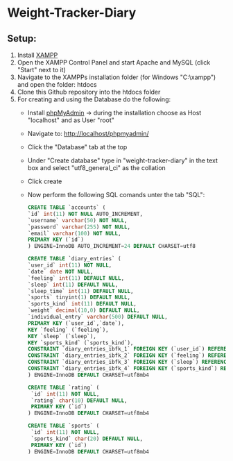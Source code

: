 # Weight-Tracker-Diary

## Setup:
1. Install [XAMPP](https://www.apachefriends.org/de/index.html)
2. Open the XAMPP Control Panel and start Apache and MySQL (click "Start" next to it)
3. Navigate to the XAMPPs installation folder (for Windows "C:\xampp") and open the folder: htdocs
4. Clone this Github repository into the htdocs folder
5. For creating and using the Database do the following:
    * Install [phpMyAdmin](https://www.phpmyadmin.net/) -> during the installation choose as Host "localhost" and as User "root"
    * Navigate to: [http://localhost/phpmyadmin/](http://localhost/phpmyadmin/)
    * Click the "Database" tab at the top
    * Under "Create database" type in "weight-tracker-diary" in the text box and select "utf8_general_ci" as the collation
    * Click create
    * Now perform the following SQL comands unter the tab "SQL":

         ```SQL
         CREATE TABLE `accounts` (
         `id` int(11) NOT NULL AUTO_INCREMENT,
         `username` varchar(50) NOT NULL,
         `password` varchar(255) NOT NULL,
         `email` varchar(100) NOT NULL,
         PRIMARY KEY (`id`)
         ) ENGINE=InnoDB AUTO_INCREMENT=24 DEFAULT CHARSET=utf8
         ``` 

         ```SQL
         CREATE TABLE `diary_entries` (
         `user_id` int(11) NOT NULL,
         `date` date NOT NULL,
         `feeling` int(11) DEFAULT NULL,
         `sleep` int(11) DEFAULT NULL,
         `sleep_time` int(11) DEFAULT NULL,
         `sports` tinyint(1) DEFAULT NULL,
         `sports_kind` int(11) DEFAULT NULL,
         `weight` decimal(10,0) DEFAULT NULL,
         `individual_entry` varchar(500) DEFAULT NULL,
         PRIMARY KEY (`user_id`,`date`),
         KEY `feeling` (`feeling`),
         KEY `sleep` (`sleep`),
         KEY `sports_kind` (`sports_kind`),
         CONSTRAINT `diary_entries_ibfk_1` FOREIGN KEY (`user_id`) REFERENCES `accounts` (`id`) ON DELETE CASCADE ON UPDATE CASCADE,
         CONSTRAINT `diary_entries_ibfk_2` FOREIGN KEY (`feeling`) REFERENCES `rating` (`id`) ON DELETE CASCADE ON UPDATE CASCADE,
         CONSTRAINT `diary_entries_ibfk_3` FOREIGN KEY (`sleep`) REFERENCES `rating` (`id`) ON DELETE CASCADE ON UPDATE CASCADE,
         CONSTRAINT `diary_entries_ibfk_4` FOREIGN KEY (`sports_kind`) REFERENCES `sports` (`id`) ON DELETE CASCADE ON UPDATE CASCADE
         ) ENGINE=InnoDB DEFAULT CHARSET=utf8mb4
        ``` 

        ```SQL
        CREATE TABLE `rating` (
         `id` int(11) NOT NULL,
         `rating` char(10) DEFAULT NULL,
         PRIMARY KEY (`id`)
        ) ENGINE=InnoDB DEFAULT CHARSET=utf8mb4
        ```

        ```SQL    	
        CREATE TABLE `sports` (
         `id` int(11) NOT NULL,
         `sports_kind` char(20) DEFAULT NULL,
         PRIMARY KEY (`id`)
        ) ENGINE=InnoDB DEFAULT CHARSET=utf8mb4
        ``` 

    


